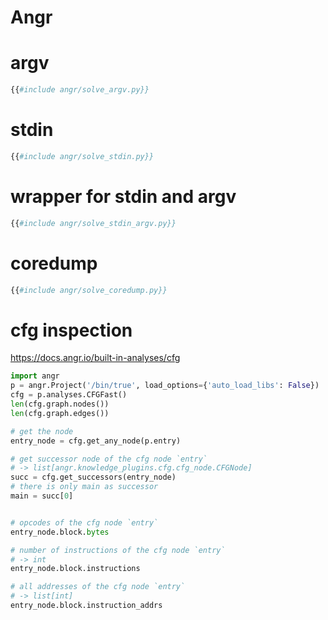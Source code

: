 # Angr


# argv

```python
{{#include angr/solve_argv.py}}
```

# stdin

```python
{{#include angr/solve_stdin.py}}
```

# wrapper for stdin and argv

```python
{{#include angr/solve_stdin_argv.py}}
```

# coredump

```python
{{#include angr/solve_coredump.py}}
```


# cfg inspection

https://docs.angr.io/built-in-analyses/cfg

```python
import angr
p = angr.Project('/bin/true', load_options={'auto_load_libs': False})
cfg = p.analyses.CFGFast()
len(cfg.graph.nodes())
len(cfg.graph.edges())

# get the node 
entry_node = cfg.get_any_node(p.entry)

# get successor node of the cfg node `entry`
# -> list[angr.knowledge_plugins.cfg.cfg_node.CFGNode]
succ = cfg.get_successors(entry_node)
# there is only main as successor
main = succ[0]


# opcodes of the cfg node `entry`
entry_node.block.bytes

# number of instructions of the cfg node `entry`
# -> int
entry_node.block.instructions

# all addresses of the cfg node `entry`
# -> list[int]
entry_node.block.instruction_addrs
```
